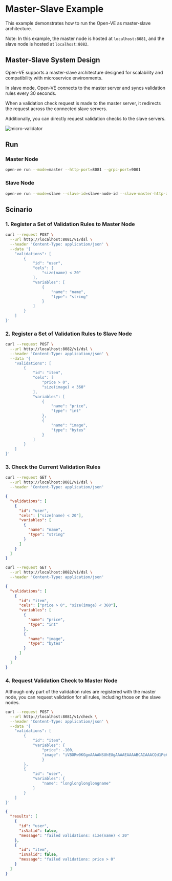 # Master-Slave Example

This example demonstrates how to run the Open-VE as master-slave architecture.

Note: In this example, the master node is hosted at `localhost:8081`, and the slave node is hosted at `localhost:8082`.

## Master-Slave System Design

Open-VE supports a master-slave architecture designed for scalability and compatibility with microservice environments.

In slave mode, Open-VE connects to the master server and syncs validation rules every 30 seconds.

When a validation check request is made to the master server, it redirects the request across the connected slave servers.

Additionally, you can directly request validation checks to the slave servers.

![micro-validator](https://github.com/user-attachments/assets/e248d40c-bcc7-4219-a65a-5b243e101000)

## Run

### Master Node

```bash
open-ve run --mode=master --http-port=8081 --grpc-port=9001
```

### Slave Node

```bash
open-ve run --mode=slave --slave-id=slave-node-id --slave-master-http-addr=http://localhost:8081 --slave-slave-http-addr=http://localhost:8082 --http-port=8082 --grpc-port=9002
```

## Scinario

### 1. Register a Set of Validation Rules to Master Node

```bash
curl --request POST \
  --url http://localhost:8081/v1/dsl \
  --header 'Content-Type: application/json' \
  --data '{
	"validations": [
		{
			"id": "user",
			"cels": [
				"size(name) < 20"
			],
			"variables": [
				{
					"name": "name",
					"type": "string"
				}
			]
		}
	]
}'
```

### 2. Register a Set of Validation Rules to Slave Node

```bash
curl --request POST \
  --url http://localhost:8082/v1/dsl \
  --header 'Content-Type: application/json' \
  --data '{
	"validations": [
		{
			"id": "item",
			"cels": [
				"price > 0",
				"size(image) < 360"
			],
			"variables": [
				{
					"name": "price",
					"type": "int"
				},
				{
					"name": "image",
					"type": "bytes"
				}
			]
		}
	]
}'
```

### 3. Check the Current Validation Rules

```bash
curl --request GET \
  --url http://localhost:8081/v1/dsl \
  --header 'Content-Type: application/json'
```

```json
{
  "validations": [
    {
      "id": "user",
      "cels": ["size(name) < 20"],
      "variables": [
        {
          "name": "name",
          "type": "string"
        }
      ]
    }
  ]
}
```

```bash
curl --request GET \
  --url http://localhost:8082/v1/dsl \
  --header 'Content-Type: application/json'
```

```json
{
  "validations": [
    {
      "id": "item",
      "cels": ["price > 0", "size(image) < 360"],
      "variables": [
        {
          "name": "price",
          "type": "int"
        },
        {
          "name": "image",
          "type": "bytes"
        }
      ]
    }
  ]
}
```

### 4. Request Validation Check to Master Node

Although only part of the validation rules are registered with the master node, you can request validation for all rules, including those on the slave nodes.

```bash
curl --request POST \
  --url http://localhost:8081/v1/check \
  --header 'Content-Type: application/json' \
  --data '{
	"validations": [
		{
			"id": "item",
			"variables": {
				"price": -100,
				"image": "iVBORw0KGgoAAAANSUhEUgAAAAEAAAABCAIAAACQd1PeAAAADElEQVR4nGO4unY2AAR4Ah51j5XwAAAAAElFTkSuQmCC"
				}
		},
		{
			"id": "user",
			"variables": {
				"name": "longlonglonglongname"
			}
		}
	]
}'
```

```json
{
  "results": [
    {
      "id": "user",
      "isValid": false,
      "message": "failed validations: size(name) < 20"
    },
    {
      "id": "item",
      "isValid": false,
      "message": "failed validations: price > 0"
    }
  ]
}
```
